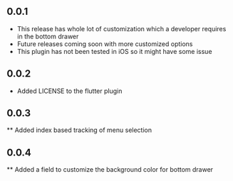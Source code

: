 ## 0.0.1

* This release has whole lot of customization which a developer requires in the bottom drawer
* Future releases coming soon with more customized options
* This plugin has not been tested in iOS so it might have some issue

## 0.0.2

* Added LICENSE to the flutter plugin

## 0.0.3

** Added index based tracking of menu selection

## 0.0.4

** Added a field to customize the background color for bottom drawer